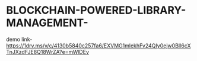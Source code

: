 # BLOCKCHAIN-POWERED-LIBRARY-MANAGEMENT-
demo link-https://1drv.ms/v/c/4130b5840c257fa6/EXVMG1mlekhFv24QIy0ejw0BIl6cXTnJXzdFJE8Q18WrZA?e=mWlDEv

